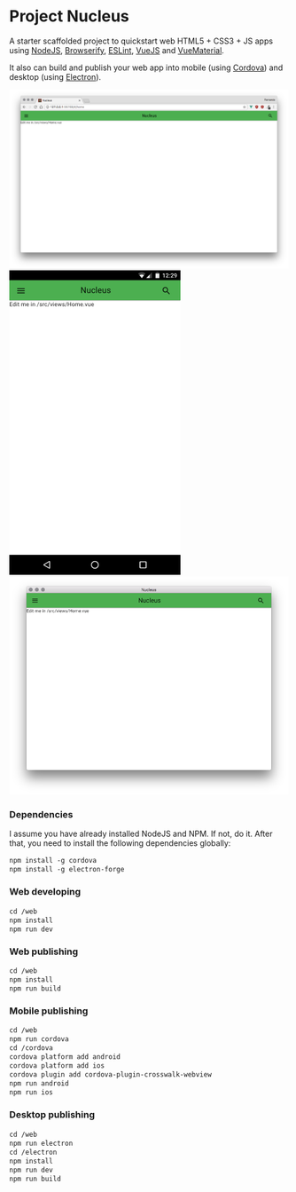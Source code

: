 # Project Nucleus

A starter scaffolded project to quickstart web HTML5 + CSS3 + JS apps using [NodeJS](https://nodejs.org/), [Browserify](http://browserify.org/), [ESLint](http://eslint.org/), [VueJS](https://vuejs.org/) and [VueMaterial](https://vuematerial.github.io/#/).

It also can build and publish your web app into mobile (using [Cordova](https://cordova.apache.org/)) and desktop (using [Electron](https://electron.atom.io/)).

![Web](web.png?raw=true)
![Mobile](mobile.png?raw=true)
![Desktop](desktop.png?raw=true)

### Dependencies

I assume you have already installed NodeJS and NPM. If not, do it. After that, you need to install the following dependencies globally:
```
npm install -g cordova
npm install -g electron-forge
```

### Web developing

```
cd /web
npm install
npm run dev
```

### Web publishing

```
cd /web
npm install
npm run build
```

### Mobile publishing

```
cd /web
npm run cordova
cd /cordova
cordova platform add android
cordova platform add ios
cordova plugin add cordova-plugin-crosswalk-webview
npm run android
npm run ios
```

### Desktop publishing

```
cd /web
npm run electron
cd /electron
npm install
npm run dev
npm run build
```
